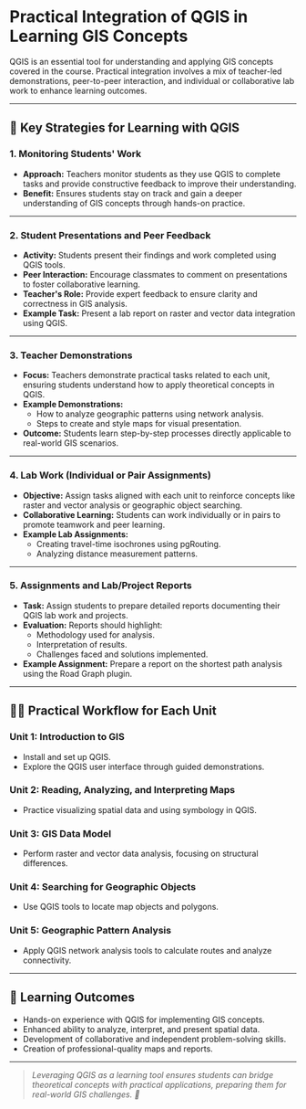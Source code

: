 # Practical Integration of QGIS in Learning GIS Concepts

QGIS is an essential tool for understanding and applying GIS concepts covered in the course. Practical integration involves a mix of teacher-led demonstrations, peer-to-peer interaction, and individual or collaborative lab work to enhance learning outcomes.

---

## 🔑 **Key Strategies for Learning with QGIS**

### 1. **Monitoring Students' Work**
- **Approach:** Teachers monitor students as they use QGIS to complete tasks and provide constructive feedback to improve their understanding.  
- **Benefit:** Ensures students stay on track and gain a deeper understanding of GIS concepts through hands-on practice.

---

### 2. **Student Presentations and Peer Feedback**
- **Activity:** Students present their findings and work completed using QGIS tools.  
- **Peer Interaction:** Encourage classmates to comment on presentations to foster collaborative learning.  
- **Teacher's Role:** Provide expert feedback to ensure clarity and correctness in GIS analysis.  
- **Example Task:** Present a lab report on raster and vector data integration using QGIS.

---

### 3. **Teacher Demonstrations**
- **Focus:** Teachers demonstrate practical tasks related to each unit, ensuring students understand how to apply theoretical concepts in QGIS.  
- **Example Demonstrations:**
  - How to analyze geographic patterns using network analysis.  
  - Steps to create and style maps for visual presentation.  
- **Outcome:** Students learn step-by-step processes directly applicable to real-world GIS scenarios.

---

### 4. **Lab Work (Individual or Pair Assignments)**
- **Objective:** Assign tasks aligned with each unit to reinforce concepts like raster and vector analysis or geographic object searching.  
- **Collaborative Learning:** Students can work individually or in pairs to promote teamwork and peer learning.  
- **Example Lab Assignments:**  
  - Creating travel-time isochrones using pgRouting.  
  - Analyzing distance measurement patterns.  

---

### 5. **Assignments and Lab/Project Reports**
- **Task:** Assign students to prepare detailed reports documenting their QGIS lab work and projects.  
- **Evaluation:** Reports should highlight:
  - Methodology used for analysis.  
  - Interpretation of results.  
  - Challenges faced and solutions implemented.  
- **Example Assignment:** Prepare a report on the shortest path analysis using the Road Graph plugin.  

---

## 🧑‍💻 **Practical Workflow for Each Unit**
### Unit 1: **Introduction to GIS**
- Install and set up QGIS.  
- Explore the QGIS user interface through guided demonstrations.

### Unit 2: **Reading, Analyzing, and Interpreting Maps**
- Practice visualizing spatial data and using symbology in QGIS.

### Unit 3: **GIS Data Model**
- Perform raster and vector data analysis, focusing on structural differences.

### Unit 4: **Searching for Geographic Objects**
- Use QGIS tools to locate map objects and polygons.

### Unit 5: **Geographic Pattern Analysis**
- Apply QGIS network analysis tools to calculate routes and analyze connectivity.

---

## 🎯 **Learning Outcomes**
- Hands-on experience with QGIS for implementing GIS concepts.  
- Enhanced ability to analyze, interpret, and present spatial data.  
- Development of collaborative and independent problem-solving skills.  
- Creation of professional-quality maps and reports.  

---

> _Leveraging QGIS as a learning tool ensures students can bridge theoretical concepts with practical applications, preparing them for real-world GIS challenges. 🌟_
